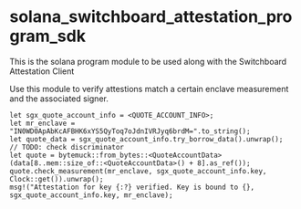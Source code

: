 # solana_switchboard_attestation_program_sdk

This is the solana program module to be used along with the Switchboard Attestation Client

Use this module to verify attestions match a certain enclave measurement and the associated signer.

```
let sgx_quote_account_info = <QUOTE_ACCOUNT_INFO>;
let mr_enclave = "IN0WD0ApAbKcAFBHK6xYS5QyToq7oJdnIVRJyq6brdM=".to_string();
let quote_data = sgx_quote_account_info.try_borrow_data().unwrap();
// TODO: check discriminator
let quote = bytemuck::from_bytes::<QuoteAccountData>(data[8..mem::size_of::<QuoteAccountData>() + 8].as_ref());
quote.check_measurement(mr_enclave, sgx_quote_account_info.key, Clock::get()).unwrap();
msg!("Attestation for key {:?} verified. Key is bound to {}, sgx_quote_account_info.key, mr_enclave);
```
